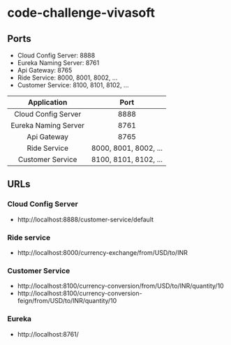 # code-challenge-vivasoft



## Ports
- Cloud Config Server: 8888
- Eureka Naming Server: 8761
- Api Gateway: 8765
- Ride Service: 8000, 8001, 8002, ...
- Customer Service: 8100, 8101, 8102, ...

| Application | Port  |
| :-----: | :-: |
| Cloud Config Server | 8888 |
| Eureka Naming Server | 8761 |
| Api Gateway | 8765 |
| Ride Service | 8000, 8001, 8002, ... |
| Customer Service | 8100, 8101, 8102, ... |

## URLs

### Cloud Config Server
- http://localhost:8888/customer-service/default

### Ride service
- http://localhost:8000/currency-exchange/from/USD/to/INR

### Customer Service
- http://localhost:8100/currency-conversion/from/USD/to/INR/quantity/10
- http://localhost:8100/currency-conversion-feign/from/USD/to/INR/quantity/10

### Eureka
- http://localhost:8761/
